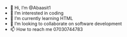 - 👋 Hi, I’m @Abaasit1
- 👀 I’m interested in coding 
- 🌱 I’m currently learning HTML 
- 💞️ I’m looking to collaborate on software development 
- 📫 How to reach me 07030744783

<!---
Abaasit1/Abaasit1 is a ✨ special ✨ repository because its `README.md` (this file) appears on your GitHub profile.
You can click the Preview link to take a look at your changes.
--->
